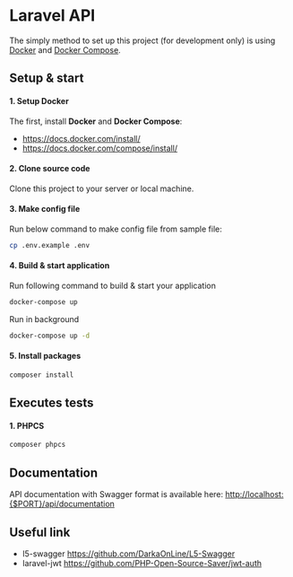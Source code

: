 # Laravel API

The simply method to set up this project (for development only) is using [Docker](https://docs.docker.com/) and [Docker Compose](https://docs.docker.com/compose/).

## Setup & start
#### 1. Setup Docker
The first, install **Docker** and **Docker Compose**:

- https://docs.docker.com/install/
- https://docs.docker.com/compose/install/

#### 2. Clone source code

Clone this project to your server or local machine.

#### 3. Make config file

Run below command to make config file from sample file:

```bash
cp .env.example .env
```

#### 4. Build & start application
Run following command to build & start your application

```bash
docker-compose up
```

Run in background

```bash
docker-compose up -d
```

#### 5. Install packages

```bash
composer install
```

## Executes tests
#### 1. PHPCS
```bash
composer phpcs
```

## Documentation
API documentation with Swagger format is available here: [http://localhost:{$PORT}/api/documentation](http://localhost:8080/api/documentation)

## Useful link
- l5-swagger https://github.com/DarkaOnLine/L5-Swagger
- laravel-jwt https://github.com/PHP-Open-Source-Saver/jwt-auth
